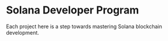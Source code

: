 # Solana Developer Program

Each project here is a step towards mastering Solana blockchain development.
